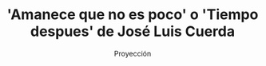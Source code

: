 ---
layout: post
title: "'Amanece que no es poco' o 'Tiempo despues' de José Luis Cuerda"
subtitle: "Proyección"
background: "/img/posts/bg-cartagena.jpg"
eventdate: 2019-03-14 19:00:00 +0100
placeName: "Sede de la Filmoteca regional en Cartagena."
placeMapsUrl: https://www.google.es/maps/place/Centro+Cultural+Fundaci%C3%B3n+CAM/@37.6000873,-0.9885175,17z/data=!3m1!4b1!4m5!3m4!1s0xd634228d7722cf1:0x6eed0a9cd3116852!8m2!3d37.6000831!4d-0.9863288?hl=en
category: "local"
tags: "cartagena"
---